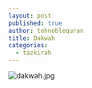 ```yaml
---
layout: post
published: true
author: tehnoblequran
title: Dakwah
categories:
  - tazkirah
---
```

![dakwah.jpg]({{site.baseurl}}/images/dakwah.jpg)
